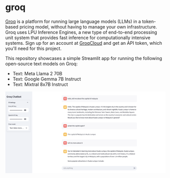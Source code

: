 # groq
[Groq](https://groq.com) is a platform for running large language models (LLMs) in a token-based pricing model, without having to manage your own infrastructure. Groq uses LPU Inference Engines, a new type of end-to-end processing unit system that provides fast inference for computationally intensive systems. Sign up for an account at [GroqCloud](https://console.groq.com/keys) and get an API token, which you'll need for this project.

This repository showcases a simple Streamlit app for running the following open-source text models on Groq:
* Text: Meta Llama 2 70B
* Text: Google Gemma 7B Instruct
* Text: Mixtral 8x7B Instruct

![groq-playground](./groq-playground.png)
